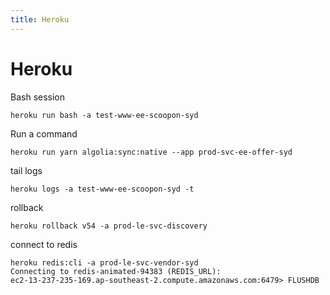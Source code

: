 ```yaml
---
title: Heroku
---
```


<h1>Heroku</h1>

Bash session

~~~markup
heroku run bash -a test-www-ee-scoopon-syd
~~~

Run a command

~~~markup
heroku run yarn algolia:sync:native --app prod-svc-ee-offer-syd
~~~

tail logs

~~~markup
heroku logs -a test-www-ee-scoopon-syd -t
~~~

rollback

~~~markup
heroku rollback v54 -a prod-le-svc-discovery
~~~


connect to redis

~~~markup
heroku redis:cli -a prod-le-svc-vendor-syd
Connecting to redis-animated-94383 (REDIS_URL):
ec2-13-237-235-169.ap-southeast-2.compute.amazonaws.com:6479> FLUSHDB
~~~
